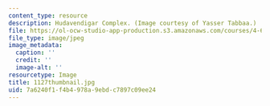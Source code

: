 ```yaml
---
content_type: resource
description: Hudavendigar Complex. (Image courtesy of Yasser Tabbaa.)
file: https://ol-ocw-studio-app-production.s3.amazonaws.com/courses/4-614-religious-architecture-and-islamic-cultures-fall-2002/7a6240f1f4b4978a9ebdc7897c09ee24_1127thumbnail.jpg
file_type: image/jpeg
image_metadata:
  caption: ''
  credit: ''
  image-alt: ''
resourcetype: Image
title: 1127thumbnail.jpg
uid: 7a6240f1-f4b4-978a-9ebd-c7897c09ee24
---
```

